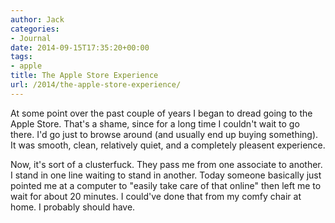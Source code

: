 ```yaml
---
author: Jack
categories:
- Journal
date: 2014-09-15T17:35:20+00:00
tags:
- apple
title: The Apple Store Experience
url: /2014/the-apple-store-experience/
---
```


<p class="pConcord">
  At some point over the past couple of years I began to dread going to the Apple Store. That's a shame, since for a long time I couldn't wait to go there. I'd go just to browse around (and usually end up buying something). It was smooth, clean, relatively quiet, and a completely pleasent experience.
</p>

<p class="pConcord">
  Now, it's sort of a clusterfuck. They pass me from one associate to another. I stand in one line waiting to stand in another. Today someone basically just pointed me at a computer to "easily take care of that online" then left me to wait for about 20 minutes. I could've done that from my comfy chair at home. I probably should have.
</p>